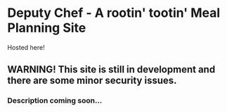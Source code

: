# Deputy Chef - A rootin' tootin' Meal Planning Site 

<link href="https://mealplan-c5e03.firebaseapp.com/" target="_blank">Hosted here!</link>

## WARNING! This site is still in development and there are some minor security issues.

### Description coming soon...